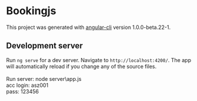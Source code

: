# Bookingjs

This project was generated with [angular-cli](https://github.com/angular/angular-cli) version 1.0.0-beta.22-1.

## Development server
Run `ng serve` for a dev server. Navigate to `http://localhost:4200/`. The app will automatically reload if you change any of the source files.
<br><br>
Run server: node server\app.js <br>
acc login: asz001 <br>
pass: 123456

